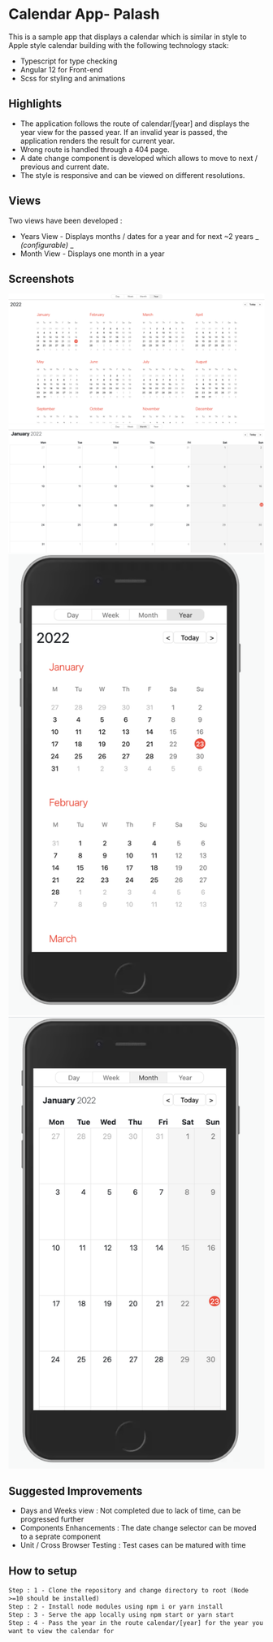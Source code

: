 # Calendar App- Palash

This is a sample app that displays a calendar which is similar in style to Apple style calendar building with the following technology stack:

- Typescript for type checking
- Angular 12 for Front-end
- Scss for styling and animations

## Highlights

- The application follows the route of calendar/[year] and displays the year view for the passed year. If an invalid year is passed, the application renders the result for current year.
- Wrong route is handled through a 404 page.
- A date change component is developed which allows to move to next / previous and current date.
- The style is responsive and can be viewed on different resolutions.

## Views

Two views have been developed :

- Years View - Displays months / dates for a year and for next ~2 years \_ _(configurable)_ \_
- Month View - Displays one month in a year

## Screenshots

![](/doc/ui/desktop-year.png)
![](/doc/ui/desktop-month.png)
![](/doc/ui/mobile-year.png)
![](/doc/ui/mobile-month.png)

## Suggested Improvements

- Days and Weeks view : Not completed due to lack of time, can be progressed further
- Components Enhancements : The date change selector can be moved to a seprate component
- Unit / Cross Browser Testing : Test cases can be matured with time

## How to setup

```
Step : 1 - Clone the repository and change directory to root (Node >=10 should be installed)
Step : 2 - Install node modules using npm i or yarn install
Step : 3 - Serve the app locally using npm start or yarn start
Step : 4 - Pass the year in the route calendar/[year] for the year you want to view the calendar for
```
